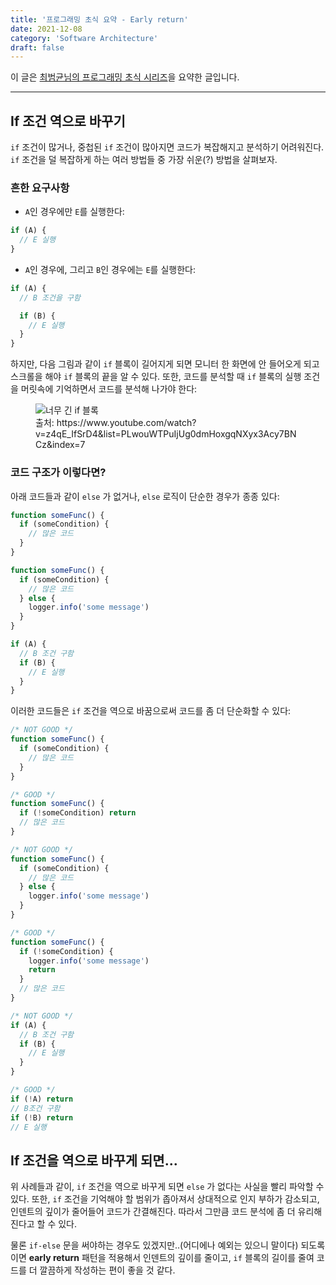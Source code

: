 ```yaml
---
title: '프로그래밍 초식 요약 - Early return'
date: 2021-12-08
category: 'Software Architecture'
draft: false
---
```


이 글은 [최범균님의 프로그래밍 초식 시리즈](https://www.youtube.com/watch?v=kRdML08R2Yo&list=PLwouWTPuIjUg0dmHoxgqNXyx3Acy7BNCz)을 요약한 글입니다.

<hr class="custom-hr">

## If 조건 역으로 바꾸기

`if` 조건이 많거나, 중첩된 `if` 조건이 많아지면 코드가 복잡해지고 분석하기 어려워진다. `if` 조건을 덜 복잡하게 하는 여러 방법들 중 가장 쉬운(?) 방법을 살펴보자.

### 흔한 요구사항

- `A`인 경우에만 `E`를 실행한다:

```js
if (A) {
  // E 실행
}
```

- `A`인 경우에, 그리고 `B`인 경우에는 `E`를 실행한다:

```js
if (A) {
  // B 조건을 구함

  if (B) {
    // E 실행
  }
}
```

하지만, 다음 그림과 같이 `if` 블록이 길어지게 되면 모니터 한 화면에 안 들어오게 되고 스크롤을 해야 `if` 블록의 끝을 알 수 있다. 또한, 코드를 분석할 때 `if` 블록의 실행 조건을 머릿속에 기억하면서 코드를 분석해 나가야 한다:

<figure>
    <img src="https://cdn.jsdelivr.net/gh/jaehyeon48/jaehyeon48.github.io@master/assets/images/software-architecture/programming101/too_long_if_block.png" alt="너무 긴 if 블록" />
    <figcaption>출처: https://www.youtube.com/watch?v=z4qE_IfSrD4&list=PLwouWTPuIjUg0dmHoxgqNXyx3Acy7BNCz&index=7</figcaption>
</figure>

### 코드 구조가 이렇다면?

아래 코드들과 같이 `else` 가 없거나, `else` 로직이 단순한 경우가 종종 있다:

```js
function someFunc() {
  if (someCondition) {
    // 많은 코드
  }
}
```

```js
function someFunc() {
  if (someCondition) {
    // 많은 코드
  } else {
    logger.info('some message')
  }
}
```

```js
if (A) {
  // B 조건 구함
  if (B) {
    // E 실행
  }
}
```

이러한 코드들은 `if` 조건을 역으로 바꿈으로써 코드를 좀 더 단순화할 수 있다:

```js
/* NOT GOOD */
function someFunc() {
  if (someCondition) {
    // 많은 코드
  }
}

/* GOOD */
function someFunc() {
  if (!someCondition) return
  // 많은 코드
}
```

```js
/* NOT GOOD */
function someFunc() {
  if (someCondition) {
    // 많은 코드
  } else {
    logger.info('some message')
  }
}

/* GOOD */
function someFunc() {
  if (!someCondition) {
    logger.info('some message')
    return
  }
  // 많은 코드
}
```

```js
/* NOT GOOD */
if (A) {
  // B 조건 구함
  if (B) {
    // E 실행
  }
}

/* GOOD */
if (!A) return
// B조건 구함
if (!B) return
// E 실행
```

## If 조건을 역으로 바꾸게 되면...

위 사례들과 같이, `if` 조건을 역으로 바꾸게 되면 `else` 가 없다는 사실을 빨리 파악할 수 있다. 또한, `if` 조건을 기억해야 할 범위가 좁아져서 상대적으로 인지 부하가 감소되고, 인덴트의 깊이가 줄어들어 코드가 간결해진다. 따라서 그만큼 코드 분석에 좀 더 유리해진다고 할 수 있다.

물론 `if-else` 문을 써야하는 경우도 있겠지만..(어디에나 예외는 있으니 말이다) 되도록이면 **early return** 패턴을 적용해서 인덴트의 깊이를 줄이고, `if` 블록의 길이를 줄여 코드를 더 깔끔하게 작성하는 편이 좋을 것 같다.
